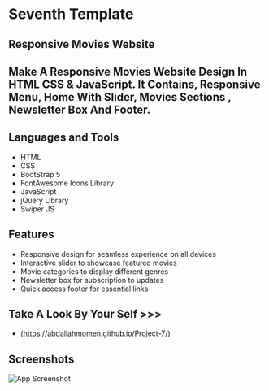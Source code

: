 # Seventh Template

## Responsive Movies Website

## Make A Responsive Movies Website Design In HTML CSS & JavaScript. It Contains, Responsive Menu, Home With Slider, Movies Sections , Newsletter Box And Footer.

## Languages and Tools

- HTML
- CSS
- BootStrap 5
- FontAwesome Icons Library
- JavaScript
- jQuery Library
- Swiper JS

## Features

- Responsive design for seamless experience on all devices
- Interactive slider to showcase featured movies
- Movie categories to display different genres
- Newsletter box for subscription to updates
- Quick access footer for essential links

## Take A Look By Your Self >>>

- (https://abdallahmomen.github.io/Project-7/)

## Screenshots

![App Screenshot](https://github.com/AbdallahMoMen/Project-7/blob/main/preview.png)
